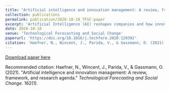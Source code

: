 ```yaml
---
title: "Artificial intelligence and innovation management: A review, framework, and research agenda"
collection: publications
permalink: publication/2020-10-18_TFSC-paper
excerpt: 'Artificial Intelligence (AI) reshapes companies and how innovation management is organized. Consistent with rapid technological development and the replacement of human organization, AI may indeed compel management to rethink a company\'s entire innovation process. In response, we review and explore the implications for future innovation management. Using ideas from the Carnegie School and the behavioral theory of the firm, we review the implications for innovation management of AI technologies and machine learning-based AI systems. We outline a framework showing the extent to which AI can replace humans and explain what is important to consider in making the transformation to the digital organization of innovation. We conclude our study by exploring directions for future research.'
date: 2020-10-18
venue: 'Technological Forecasting and Social Change'
paperurl: 'https://doi.org/10.1016/j.techfore.2020.120392'
citation: 'Haefner, N., Wincent, J., Parida, V., & Gassmann, O. (2021). &quot;Artificial intelligence and innovation management: A review, framework, and research agenda.&quot; <i>Technological Forecasting and Social Change</i>. 162(1).'
---
```


[Download paper here](https://doi.org/10.1016/j.techfore.2020.120392)

Recommended citation: Haefner, N., Wincent, J., Parida, V., & Gassmann, O. (2021). "Artificial intelligence and innovation management: A review, framework, and research agenda." <i>Technological Forecasting and Social Change</i>. 162(1).
